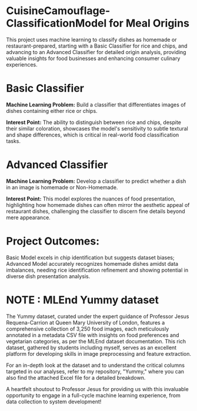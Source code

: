# CuisineCamouflage-ClassificationModel for Meal Origins

This project uses machine learning to classify dishes as homemade or restaurant-prepared, starting with a Basic Classifier for rice and chips, and advancing to an Advanced Classifier for detailed origin analysis, providing valuable insights for food businesses and enhancing consumer culinary experiences.

# Basic Classifier

**Machine Learning Problem:** Build a classifier that differentiates images of dishes containing either rice or chips.

**Interest Point:** The ability to distinguish between rice and chips, despite their similar coloration, showcases the model's sensitivity to subtle textural and shape differences, which is critical in real-world food classification tasks.

# Advanced Classifier

**Machine Learning Problem:** Develop a classifier to predict whether a dish in an image is homemade or Non-Homemade.

**Interest Point:** This model explores the nuances of food presentation, highlighting how homemade dishes can often mirror the aesthetic appeal of restaurant dishes, challenging the classifier to discern fine details beyond mere appearance.

# **Project Outcomes:** 
Basic Model excels in chip identification but suggests dataset biases; Advanced Model accurately recognizes homemade dishes amidst data imbalances, needing rice identification refinement and showing potential in diverse dish presentation analysis.

# NOTE : MLEnd Yummy dataset 
The Yummy dataset, curated under the expert guidance of Professor Jesus Requena-Carrion at Queen Mary University of London, features a comprehensive collection of 3,250 food images, each meticulously annotated in a metadata CSV file with insights on food preferences and vegetarian categories, as per the MLEnd dataset documentation. This rich dataset, gathered by students including myself, serves as an excellent platform for developing skills in image preprocessing and feature extraction.

For an in-depth look at the dataset and to understand the critical columns targeted in our analyses, refer to my repository, "Yummy," where you can also find the attached Excel file for a detailed breakdown.

A heartfelt shoutout to Professor Jesus for providing us with this invaluable opportunity to engage in a full-cycle machine learning experience, from data collection to system development!

